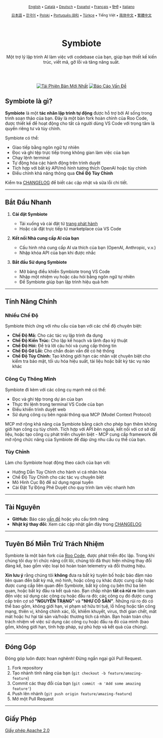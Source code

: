 <div align="center">
<sub>

[English](../../README.md) • [Català](../../locales/ca/README.md) • [Deutsch](../../locales/de/README.md) • [Español](../../locales/es/README.md) • [Français](../../locales/fr/README.md) • [हिन्दी](../../locales/hi/README.md) • [Italiano](../../locales/it/README.md)

</sub>
<sub>

[日本語](../../locales/ja/README.md) • [한국어](../../locales/ko/README.md) • [Polski](../../locales/pl/README.md) • [Português (BR)](../../locales/pt-BR/README.md) • [Türkçe](../../locales/tr/README.md) • Tiếng Việt • [简体中文](../../locales/zh-CN/README.md) • [繁體中文](../../locales/zh-TW/README.md)

</sub>
</div>
<br>
<div align="center">
  <h1>Symbiote</h1>
  <p>Một trợ lý lập trình AI làm việc với codebase của bạn, giúp bạn thiết kế kiến trúc, viết mã, gỡ lỗi và tăng năng suất.</p>

</div>
<br>
<br>

<div align="center">

<a href="https://github.com/RepairYourTech/Symbiote/releases" target="_blank"><img src="https://img.shields.io/badge/Tải%20Phiên%20Bản%20Mới%20Nhất-blue?style=for-the-badge&logo=github&logoColor=white" alt="Tải Phiên Bản Mới Nhất"></a>
<a href="https://github.com/RepairYourTech/Symbiote/issues" target="_blank"><img src="https://img.shields.io/badge/Báo%20Cáo%20Vấn%20Đề-red?style=for-the-badge&logo=github&logoColor=white" alt="Báo Cáo Vấn Đề"></a>

</div>

## Symbiote là gì?

**Symbiote** là một **tác nhân lập trình tự động** được hỗ trợ bởi AI sống trong trình soạn thảo của bạn. Đây là một bản fork hoàn chỉnh của Roo Code, được thiết kế để hoạt động cho tất cả người dùng VS Code với trọng tâm là quyền riêng tư và tùy chỉnh.

Symbiote có thể:

- Giao tiếp bằng ngôn ngữ tự nhiên
- Đọc và ghi tệp trực tiếp trong không gian làm việc của bạn
- Chạy lệnh terminal
- Tự động hóa các hành động trên trình duyệt
- Tích hợp với bất kỳ API/mô hình tương thích OpenAI hoặc tùy chỉnh
- Điều chỉnh khả năng thông qua **Chế Độ Tùy Chỉnh**

Kiểm tra [CHANGELOG](../../CHANGELOG.md) để biết các cập nhật và sửa lỗi chi tiết.

---

## Bắt Đầu Nhanh

1. **Cài đặt Symbiote**

    - Tải xuống và cài đặt từ [trang phát hành](https://github.com/RepairYourTech/Symbiote/releases)
    - Hoặc cài đặt trực tiếp từ marketplace của VS Code

2. **Kết nối Nhà cung cấp AI của bạn**

    - Cấu hình nhà cung cấp AI ưa thích của bạn (OpenAI, Anthropic, v.v.)
    - Nhập khóa API của bạn khi được nhắc

3. **Bắt đầu Sử dụng Symbiote**
    - Mở bảng điều khiển Symbiote trong VS Code
    - Nhập một nhiệm vụ hoặc câu hỏi bằng ngôn ngữ tự nhiên
    - Để Symbiote giúp bạn lập trình hiệu quả hơn

---

## Tính Năng Chính

### Nhiều Chế Độ

Symbiote thích ứng với nhu cầu của bạn với các chế độ chuyên biệt:

- **Chế Độ Mã:** Cho các tác vụ lập trình đa dụng
- **Chế Độ Kiến Trúc:** Cho lập kế hoạch và lãnh đạo kỹ thuật
- **Chế Độ Hỏi:** Để trả lời câu hỏi và cung cấp thông tin
- **Chế Độ Gỡ Lỗi:** Cho chẩn đoán vấn đề có hệ thống
- **Chế Độ Tùy Chỉnh:** Tạo không giới hạn các nhân vật chuyên biệt cho kiểm tra bảo mật, tối ưu hóa hiệu suất, tài liệu hoặc bất kỳ tác vụ nào khác

### Công Cụ Thông Minh

Symbiote đi kèm với các công cụ mạnh mẽ có thể:

- Đọc và ghi tệp trong dự án của bạn
- Thực thi lệnh trong terminal VS Code của bạn
- Điều khiển trình duyệt web
- Sử dụng công cụ bên ngoài thông qua MCP (Model Context Protocol)

MCP mở rộng khả năng của Symbiote bằng cách cho phép bạn thêm không giới hạn công cụ tùy chỉnh. Tích hợp với API bên ngoài, kết nối với cơ sở dữ liệu, hoặc tạo công cụ phát triển chuyên biệt - MCP cung cấp framework để mở rộng chức năng của Symbiote để đáp ứng nhu cầu cụ thể của bạn.

### Tùy Chỉnh

Làm cho Symbiote hoạt động theo cách của bạn với:

- Hướng Dẫn Tùy Chỉnh cho hành vi cá nhân hóa
- Chế Độ Tùy Chỉnh cho các tác vụ chuyên biệt
- Mô Hình Cục Bộ để sử dụng ngoại tuyến
- Cài Đặt Tự Động Phê Duyệt cho quy trình làm việc nhanh hơn

---

## Tài Nguyên

- **GitHub:** Báo cáo [vấn đề](https://github.com/RepairYourTech/Symbiote/issues) hoặc yêu cầu tính năng
- **Nhật ký thay đổi:** Xem các cập nhật gần đây trong [CHANGELOG](../../CHANGELOG.md)

---

## Tuyên Bố Miễn Trừ Trách Nhiệm

Symbiote là một bản fork của [Roo Code](https://github.com/RooVetGit/Roo-Code), được phát triển độc lập. Trong khi chúng tôi duy trì chức năng cốt lõi, chúng tôi đã thực hiện những thay đổi đáng kể, bao gồm việc loại bỏ hoàn toàn telemetry và đổi thương hiệu.

**Xin lưu ý** rằng chúng tôi **không** đưa ra bất kỳ tuyên bố hoặc bảo đảm nào liên quan đến bất kỳ mã, mô hình, hoặc công cụ khác được cung cấp hoặc được cung cấp liên quan đến Symbiote, bất kỳ công cụ bên thứ ba liên quan, hoặc bất kỳ đầu ra kết quả nào. Bạn chấp nhận **tất cả rủi ro** liên quan đến việc sử dụng các công cụ hoặc đầu ra đó; các công cụ đó được cung cấp trên cơ sở **"NGUYÊN TRẠNG"** và **"NHƯ CÓ SẴN"**. Những rủi ro đó có thể bao gồm, không giới hạn, vi phạm sở hữu trí tuệ, lỗ hổng hoặc tấn công mạng, thiên vị, không chính xác, lỗi, khiếm khuyết, virus, thời gian chết, mất mát hoặc hư hại tài sản và/hoặc thương tích cá nhân. Bạn hoàn toàn chịu trách nhiệm về việc sử dụng các công cụ hoặc đầu ra đó của mình (bao gồm, không giới hạn, tính hợp pháp, sự phù hợp và kết quả của chúng).

---

## Đóng Góp

Đóng góp luôn được hoan nghênh! Đừng ngần ngại gửi Pull Request.

1. Fork repository
2. Tạo nhánh tính năng của bạn (`git checkout -b feature/amazing-feature`)
3. Commit các thay đổi của bạn (`git commit -m 'Add some amazing feature'`)
4. Push lên nhánh (`git push origin feature/amazing-feature`)
5. Mở một Pull Request

---

## Giấy Phép

[Giấy phép Apache 2.0](../../LICENSE)
